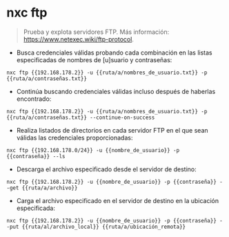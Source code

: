 # nxc ftp

> Prueba y explota servidores FTP.
> Más información: <https://www.netexec.wiki/ftp-protocol>.

- Busca credenciales válidas probando cada combinación en las listas especificadas de nombres de [u]suario y contraseñas:

`nxc ftp {{192.168.178.2}} -u {{ruta/a/nombres_de_usuario.txt}} -p {{ruta/a/contraseñas.txt}}`

- Continúa buscando credenciales válidas incluso después de haberlas encontrado:

`nxc ftp {{192.168.178.2}} -u {{ruta/a/nombres_de_usuario.txt}} -p {{ruta/a/contraseñas.txt}} --continue-on-success`

- Realiza listados de directorios en cada servidor FTP en el que sean válidas las credenciales proporcionadas:

`nxc ftp {{192.168.178.0/24}} -u {{nombre_de_usuario}} -p {{contraseña}} --ls`

- Descarga el archivo especificado desde el servidor de destino:

`nxc ftp {{192.168.178.2}} -u {{nombre_de_usuario}} -p {{contraseña}} --get {{ruta/a/archivo}}`

- Carga el archivo especificado en el servidor de destino en la ubicación especificada:

`nxc ftp {{192.168.178.2}} -u {{nombre_de_usuario}} -p {{contraseña}} --put {{ruta/al/archivo_local}} {{ruta/a/ubicación_remota}}`

